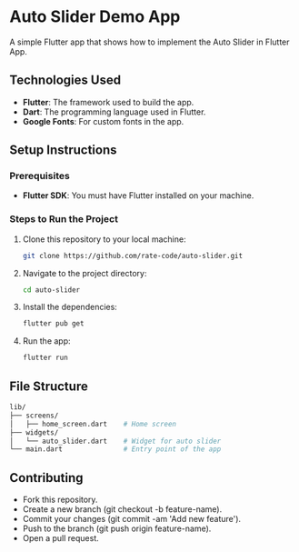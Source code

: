 # Auto Slider Demo App

A simple Flutter app that shows how to implement the Auto Slider in Flutter App.

## Technologies Used

- **Flutter**: The framework used to build the app.
- **Dart**: The programming language used in Flutter.
- **Google Fonts**: For custom fonts in the app.

## Setup Instructions

### Prerequisites

- **Flutter SDK**: You must have Flutter installed on your machine.

### Steps to Run the Project

1. Clone this repository to your local machine:

   ```bash
   git clone https://github.com/rate-code/auto-slider.git
    ```
2. Navigate to the project directory:
    ```bash
   cd auto-slider
    ```
3. Install the dependencies:
    ```bash
   flutter pub get
    ```
4. Run the app:
    ```bash
   flutter run
    ```

## File Structure

```bash
lib/
├── screens/
│   ├── home_screen.dart    # Home screen
├── widgets/
│   └── auto_slider.dart    # Widget for auto slider
└── main.dart               # Entry point of the app
```

## Contributing

* Fork this repository.
* Create a new branch (git checkout -b feature-name).
* Commit your changes (git commit -am 'Add new feature').
* Push to the branch (git push origin feature-name).
* Open a pull request.